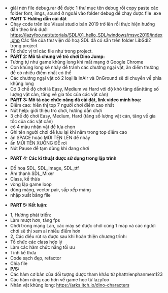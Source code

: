 - giải nén file debug.rar để được 1 thư mục tên debug rồi copy paste các folder font, imgs, sound ở ngoài vào folder debug để chạy được file .exe
- **PART 1: Hướng dẫn cài đặt**
- Chạy code trên ide Visual studio bản 2019 trở lên rồi thực hiện hướng dẫn theo link dưới
https://lazyfoo.net/tutorials/SDL/01_hello_SDL/windows/msvc2019/index.php
Các file của thư viện đồ hoạ SDL đã có sẵn trên folder LibSdl2 trong project
- Tổ chức vị trí các file như trong project.																												
-	**PART 2: Mô tả chung về trò chơi Dino Jump:**
- Tương tự như game khủng long khi mất mạng ở Google Chrome
- Con khủng long sẽ nhảy để tránh các chướng ngại vật, ăn điểm thưởng để có nhiều điểm nhất có thể
- Các chướng ngại vật có 2 loại là InAir và OnGround sẽ di chuyển về phía khủng long
- Có 3 chế độ chơi là Easy, Medium và Hard với độ khó tăng dần(tăng số lượng vật cản, tăng về gia tốc của các vật cản)
-	**PART 3: Mô tả các chức năng đã cài đặt, link video minh hoạ:**
- Điểm cao: hiển thị top 7 người chơi điểm cao nhất
- Nút help: giới thiệu trò chơi, hướng dẫn chơi
- 3 chế độ chơi Easy, Medium, Hard (tăng số lượng vật cản, tăng về gia tốc của các vật cản)
- có 4 màu nhân vật để lựa chọn
- Ghi tên người chơi để lưu lại khi nằm trong top điểm cao
- ấn SPACE hoặc MŨI TÊN LÊN để nhảy
- ấn MŨI TÊN XUỐNG ĐỂ rơi
- Nút Pause để tạm dừng khi đang chơi
+	**PART 4: Các kĩ thuật được sử dụng trong lập trình**
- Đồ hoạ SDL, SDL_Image, SDL_ttf
- Âm thanh SDL_Mixer
- Class, kế thừa
- vòng lặp game loop
- dùng mảng, vector pair, sắp xếp mảng
- nhập xuất bằng file
+ **PART 5: Kết luận:**
- 1, Hướng phát triển:
- Làm mượt hơn, tăng fps
- Chơi trong mạng Lan, các máy sẽ được chơi cùng 1 map và các người chơi sẽ thi xem ai nhiều điểm hơn
- 2, Các điều rút ra được sau khi hoàn thiện chương trình:
- Tổ chức các class hợp lý
- Làm các hàm chức năng tối ưu
- Tính kế thừa
- Code sạch đẹp, refactor
- Chia file
- **P/S:**
- Các hàm cơ bản của đối tượng được tham khảo từ phattrienphanmem123
- Các hàm nâng cao hơn về game học từ lazyfoo
- Nhân vật khủng long: https://arks.itch.io/dino-characters
